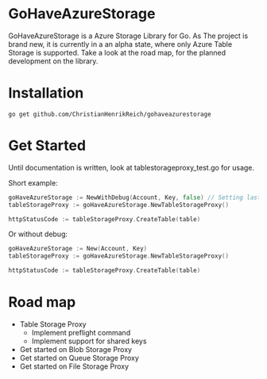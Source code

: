# GoHaveAzureStorage
GoHaveAzureStorage is a Azure Storage Library for Go. As The project is brand new, it is currently in a an alpha state, where only Azure Table Storage is supported. Take a look at the road map, for the planned development on the library.

# Installation
```
go get github.com/ChristianHenrikReich/gohaveazurestorage
```

# Get Started
Until documentation is written, look at tablestorageproxy_test.go for usage.

Short example:
```Go
goHaveAzureStorage := NewWithDebug(Account, Key, false) // Setting last 3rd value true, will enable http req/res dumping
tableStorageProxy := goHaveAzureStorage.NewTableStorageProxy()

httpStatusCode := tableStorageProxy.CreateTable(table)
```

Or without debug:

```Go
goHaveAzureStorage := New(Account, Key)
tableStorageProxy := goHaveAzureStorage.NewTableStorageProxy()

httpStatusCode := tableStorageProxy.CreateTable(table)
```

# Road map
* Table Storage Proxy
  - Implement preflight command
  - Implement support for shared keys
* Get started on Blob Storage Proxy
* Get started on Queue Storage Proxy
* Get started on File Storage Proxy
